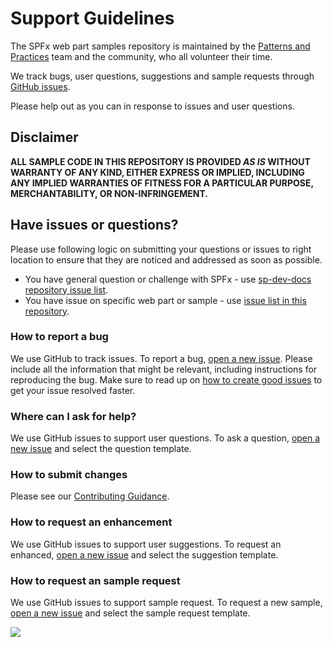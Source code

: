 # Support Guidelines

The SPFx web part samples repository is maintained by the [Patterns and Practices](https://aka.ms/m365pnp) team and the community, who all volunteer their time. 

We track bugs, user questions, suggestions and sample requests through [GitHub issues](https://github.com/pnp/sp-dev-fx-extensions/issues). 

Please help out as you can in response to issues and user questions.

## Disclaimer

**ALL SAMPLE CODE IN THIS REPOSITORY IS PROVIDED *AS IS* WITHOUT WARRANTY OF ANY KIND, EITHER EXPRESS OR IMPLIED, INCLUDING ANY IMPLIED WARRANTIES OF FITNESS FOR A PARTICULAR PURPOSE, MERCHANTABILITY, OR NON-INFRINGEMENT.**

## Have issues or questions?

Please use following logic on submitting your questions or issues to right location to ensure that they are noticed and addressed as soon as possible.

* You have general question or challenge with SPFx - use [sp-dev-docs repository issue list](https://github.com/SharePoint/sp-dev-docs/issues).
* You have issue on specific web part or sample - use [issue list in this repository](https://github.com/pnp/sp-dev-fx-extensions/issues).

### How to report a bug

We use GitHub to track issues. To report a bug, [open a new issue](https://github.com/pnp/sp-dev-fx-extensions/issues/new/choose). Please include
all the information that might be relevant, including instructions for reproducing the bug. Make sure to read up on [how to create good issues](https://github.com/pnp/sp-dev-fx-extensions/wiki/How-to-Create-Good-Issues) to get your issue resolved faster.

### Where can I ask for help?

We use GitHub issues to support user questions. To ask a question, [open a new issue](https://github.com/pnp/sp-dev-fx-extensions/issues/new/choose) and select the question template. 

### How to submit changes

Please see our [Contributing Guidance](https://github.com/pnp/sp-dev-fx-extensions/blob/main/CONTRIBUTING.md).

### How to request an enhancement

We use GitHub issues to support user suggestions. To request an enhanced, [open a new issue](https://github.com/pnp/sp-dev-fx-extensions/issues/new/choose) and select the suggestion template. 

### How to request an sample request

We use GitHub issues to support sample request. To request a new sample, [open a new issue](https://github.com/pnp/sp-dev-fx-extensions/issues/new/choose) and select the sample request template. 

<img src="https://pnptelemetry.azurewebsites.net/sp-dev-fx-extensions/SUPPORT.md" />
